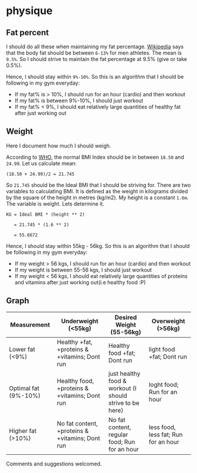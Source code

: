 # physique

## Fat percent

I should do all these when maintaining my fat percentage. [Wikipedia](https://en.wikipedia.org/wiki/Body_fat_percentage) says that the body fat should be between `6-13%` for men athletes. The mean is `9.5%`. So I should strive to maintain the fat percentage at 9.5% (give or take 0.5%).


Hence, I should stay within `9%-10%`. So this is an algorithm that I should be following in my gym everyday:

* If my fat% is > 10%, I should run for an hour (cardio) and then workout
* If my fat% is between 9%-10%, I should just workout
* If my fat% < 9%, I should eat relatively large quantities of healthy fat after just working out



## Weight

Here I document how much I should weigh.

According to [WHO](http://apps.who.int/bmi/index.jsp?introPage=intro_3.html), the normal BMI Index should be in between `18.50` and `24.99`. Let us calculate mean:

```
(18.50 + 24.99)/2 = 21.745
```

So `21.745` should be the Ideal BMI that I should be striving for. There are two variables to calculating BMI. It is defined as the weight in kilograms divided by the square of the height in metres (kg/m2). My height is a constant `1.6m`. The variable is weight. Lets determine it.


```
KG = Ideal BMI * (height ** 2)

   = 21.745 * (1.6 ** 2)

   = 55.6672
```

Hence, I should stay within 55kg - 56kg. So this is an algorithm that I should be following in my gym everyday:

* If my weight > 56 kgs, I should run for an hour (cardio) and then workout
* If my weight is between 55-56 kgs, I should just workout
* If my weight < 56 kgs, I should eat relatively large quantities of proteins and vitamins  after just working out(i.e healthy food :P)

## Graph

| Measurement | Underweight (<55kg) | Desired Weight (55-56kg) | Overweight (>56kg) |
|  --- | --- | --- |--- |
| Lower fat (<9%) | Healthy +fat, +proteins & +vitamins; Dont run | Healthy food +fat; Dont run | light food +fat; Dont run |
| Optimal fat (9%-10%) | Healthy food, +proteins & +vitamins; Dont run | just healthy food & workout (I should strive to be here) | loght food; Run for an hour |
| Higher fat (>10%) | No fat content, +proteins & +vitamins; Dont run | No fat content, regular food; Run for an hour | less food, less fat; Run for an hour |


Comments and suggestions welcomed.
